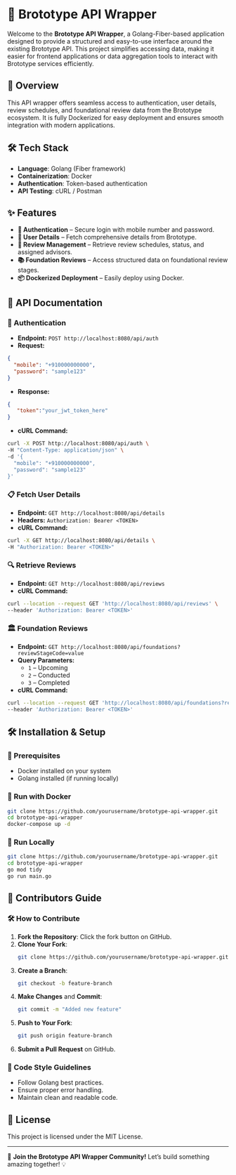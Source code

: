 # 🚀 Brototype API Wrapper

Welcome to the **Brototype API Wrapper**, a Golang-Fiber-based application designed to provide a structured and easy-to-use interface around the existing Brototype API. This project simplifies accessing data, making it easier for frontend applications or data aggregation tools to interact with Brototype services efficiently.

## 🌟 Overview
This API wrapper offers seamless access to authentication, user details, review schedules, and foundational review data from the Brototype ecosystem. It is fully Dockerized for easy deployment and ensures smooth integration with modern applications.

## 🛠️ Tech Stack

- **Language**: Golang (Fiber framework)
- **Containerization**: Docker
- **Authentication**: Token-based authentication
- **API Testing**: cURL / Postman

## ✨ Features

- **🔐 Authentication** – Secure login with mobile number and password.
- **📄 User Details** – Fetch comprehensive details from Brototype.
- **📝 Review Management** – Retrieve review schedules, status, and assigned advisors.
- **📚 Foundation Reviews** – Access structured data on foundational review stages.
- **📦 Dockerized Deployment** – Easily deploy using Docker.

## 📌 API Documentation

### 🔑 Authentication
- **Endpoint:** `POST http://localhost:8080/api/auth`
- **Request:**
```json
{
  "mobile": "+910000000000",
  "password": "sample123"
}
```
- **Response:**
```json
{
   "token":"your_jwt_token_here"
}
```
- **cURL Command:**
```bash
curl -X POST http://localhost:8080/api/auth \
-H "Content-Type: application/json" \
-d '{
  "mobile": "+910000000000",
  "password": "sample123"
}'
```

### 📋 Fetch User Details
- **Endpoint:** `GET http://localhost:8080/api/details`
- **Headers:** `Authorization: Bearer <TOKEN>`
- **cURL Command:**
```bash
curl -X GET http://localhost:8080/api/details \
-H "Authorization: Bearer <TOKEN>"
```

### 🔍 Retrieve Reviews
- **Endpoint:** `GET http://localhost:8080/api/reviews`
- **cURL Command:**
```bash
curl --location --request GET 'http://localhost:8080/api/reviews' \
--header 'Authorization: Bearer <TOKEN>'
```

### 🏛️ Foundation Reviews
- **Endpoint:** `GET http://localhost:8080/api/foundations?reviewStageCode=value`
- **Query Parameters:**
  - `1` – Upcoming
  - `2` – Conducted
  - `3` – Completed
- **cURL Command:**
```bash
curl --location --request GET 'http://localhost:8080/api/foundations?reviewStageCode=3' \
--header 'Authorization: Bearer <TOKEN>'
```

## 🛠️ Installation & Setup

### 🔹 Prerequisites
- Docker installed on your system
- Golang installed (if running locally)

### 🔹 Run with Docker
```bash
git clone https://github.com/yourusername/brototype-api-wrapper.git
cd brototype-api-wrapper
docker-compose up -d
```

### 🔹 Run Locally
```bash
git clone https://github.com/yourusername/brototype-api-wrapper.git
cd brototype-api-wrapper
go mod tidy
go run main.go
```

## 🎯 Contributors Guide

### 🛠 How to Contribute
1. **Fork the Repository**: Click the fork button on GitHub.
2. **Clone Your Fork**: 
   ```bash
   git clone https://github.com/yourusername/brototype-api-wrapper.git
   ```
3. **Create a Branch**:
   ```bash
   git checkout -b feature-branch
   ```
4. **Make Changes** and **Commit**:
   ```bash
   git commit -m "Added new feature"
   ```
5. **Push to Your Fork**:
   ```bash
   git push origin feature-branch
   ```
6. **Submit a Pull Request** on GitHub.

### 📜 Code Style Guidelines
- Follow Golang best practices.
- Ensure proper error handling.
- Maintain clean and readable code.

## 📜 License
This project is licensed under the MIT License.

---

🚀 **Join the Brototype API Wrapper Community!** Let’s build something amazing together! 💡
